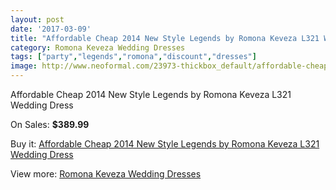 ```yaml
---
layout: post
date: '2017-03-09'
title: "Affordable Cheap 2014 New Style Legends by Romona Keveza L321 Wedding Dress"
category: Romona Keveza Wedding Dresses
tags: ["party","legends","romona","discount","dresses"]
image: http://www.neoformal.com/23973-thickbox_default/affordable-cheap-2014-new-style-legends-by-romona-keveza-l321-wedding-dress.jpg
---
```

Affordable Cheap 2014 New Style Legends by Romona Keveza L321 Wedding Dress

On Sales: **$389.99**
<a href="https://www.neoformal.com/en/romona-keveza-wedding-dresses-2014/8105-affordable-cheap-2014-new-style-legends-by-romona-keveza-l321-wedding-dress.html"><amp-img layout="responsive" width="600" height="600" src="//www.neoformal.com/23973-thickbox_default/affordable-cheap-2014-new-style-legends-by-romona-keveza-l321-wedding-dress.jpg" alt="Affordable Cheap 2014 New Style Legends by Romona Keveza L321 Wedding Dress 0" /></a>
<a href="https://www.neoformal.com/en/romona-keveza-wedding-dresses-2014/8105-affordable-cheap-2014-new-style-legends-by-romona-keveza-l321-wedding-dress.html"><amp-img layout="responsive" width="600" height="600" src="//www.neoformal.com/23974-thickbox_default/affordable-cheap-2014-new-style-legends-by-romona-keveza-l321-wedding-dress.jpg" alt="Affordable Cheap 2014 New Style Legends by Romona Keveza L321 Wedding Dress 1" /></a>

Buy it: [Affordable Cheap 2014 New Style Legends by Romona Keveza L321 Wedding Dress](https://www.neoformal.com/en/romona-keveza-wedding-dresses-2014/8105-affordable-cheap-2014-new-style-legends-by-romona-keveza-l321-wedding-dress.html "Affordable Cheap 2014 New Style Legends by Romona Keveza L321 Wedding Dress")

View more: [Romona Keveza Wedding Dresses](https://www.neoformal.com/en/131-romona-keveza-wedding-dresses-2014 "Romona Keveza Wedding Dresses")